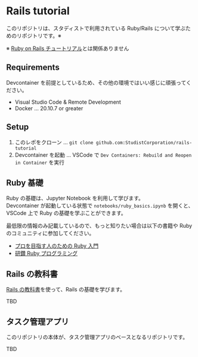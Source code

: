 # Rails tutorial

このリポジトリは、スタディストで利用されている Ruby/Rails について学ぶためのリポジトリです。※

※ [Ruby on Rails チュートリアル](https://railstutorial.jp/)とは関係ありません

## Requirements

Devcontainer を前提としているため、その他の環境ではいい感じに頑張ってください。

- Visual Studio Code & Remote Development
- Docker ... 20.10.7 or greater

## Setup

1. このレポをクローン ... `git clone github.com:StudistCorporation/rails-tutorial`
1. Devcontainer を起動 ... VSCode で `Dev Containers: Rebuild and Reopen in Container` を実行

## Ruby 基礎

Ruby の基礎は、Jupyter Notebook を利用して学びます。  
Devcontainer が起動している状態で `notebooks/ruby_basics.ipynb` を開くと、VSCode 上で Ruby の基礎を学ぶことができます。

最低限の情報のみ記載しているので、もっと知りたい場合は以下の書籍や Ruby のコミュニティに参加してください。

- [プロを目指す人のための Ruby 入門](https://gihyo.jp/book/2021/978-4-297-12437-3)
- [研鑽 Ruby プログラミング](https://www.lambdanote.com/products/polished-ruby)

## Rails の教科書

[Rails の教科書](https://railstutorial.jp/textbook)を使って、Rails の基礎を学びます。

TBD

## タスク管理アプリ

このリポジトリの本体が、タスク管理アプリのベースとなるリポジトリです。

TBD
